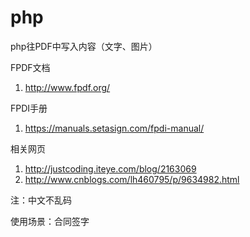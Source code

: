 # php
php往PDF中写入内容（文字、图片）

FPDF文档
1. http://www.fpdf.org/

FPDI手册
1. https://manuals.setasign.com/fpdi-manual/



相关网页
1. http://justcoding.iteye.com/blog/2163069
2. http://www.cnblogs.com/lh460795/p/9634982.html

注：中文不乱码 

使用场景：合同签字

